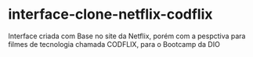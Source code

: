 # interface-clone-netflix-codflix
Interface criada com Base no site da Netflix, porém com a pespctiva para filmes de tecnologia chamada CODFLIX, para o Bootcamp da DIO
